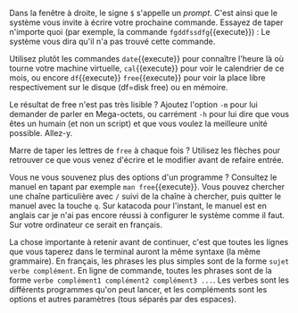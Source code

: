 Dans la fenêtre à droite, le signe ```$``` s'appelle un *prompt*. C'est ainsi
que le système vous invite à écrire votre prochaine commande. Essayez de taper
n'importe quoi (par exemple, la commande ```fgddfssdfg```{{execute}}) : Le
système vous dira qu'il n'a pas trouvé cette commande.

Utilisez plutôt les commandes ```date```{{execute}} pour connaître l'heure là où
tourne votre machine virtuelle, ```cal```{{execute}} pour voir le calendrier de
ce mois, ou encore ```df```{{execute}} ```free```{{execute}} pour voir la place
libre respectivement sur le disque (df=disk free) ou en mémoire.

Le résultat de free n'est pas très lisible ? Ajoutez l'option ```-m``` pour lui
demander de parler en Mega-octets, ou carrément ```-h``` pour lui dire que vous
êtes un humain (et non un script) et que vous voulez la meilleure unité
possible. Allez-y.

Marre de taper les lettres de ```free``` à chaque fois ? Utilisez les flèches
pour retrouver ce que vous venez d'écrire et le modifier avant de refaire
entrée. 

Vous ne vous souvenez plus des options d'un programme ? Consultez le manuel en
tapant par exemple ```man free```{{execute}}. Vous pouvez chercher une chaîne
particulière avec ```/``` suivi de la chaîne à chercher, puis quitter le manuel
avec la touche ```q```. Sur katacoda pour l'instant, le manuel est en anglais
car je n'ai pas encore réussi à configurer le système comme il faut. Sur votre
ordinateur ce serait en français.

La chose importante à retenir avant de continuer, c'est que toutes les lignes
que vous taperez dans le terminal auront la même syntaxe (la même grammaire). En
français, les phrases les plus simples sont de la forme ```sujet verbe complément```. 
En ligne de commande, toutes les phrases sont de la forme
```verbe complément1 complément2 complément3 ...```. Les verbes sont les différents
programmes qu'on peut lancer, et les compléments sont les options et autres 
paramètres (tous séparés par des espaces). 
